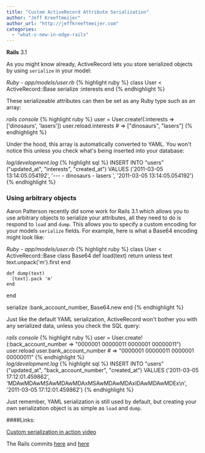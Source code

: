 ```yaml
---
title: "Custom ActiveRecord Attribute Serialization"
author: "Jeff Kreeftmeijer"
author_url: "http://jeffkreeftmeijer.com"
categories:
  - "what-s-new-in-edge-rails"
---
```


<span class="version">**Rails** 3.1</span>

As you might know already, ActiveRecord lets you store serialized objects by using `serialize` in your model:

<div class="code_window">
<em>Ruby - app/models/user.rb</em>
{% highlight ruby %}
  class User < ActiveRecord::Base
    serialize :interests
  end
{% endhighlight %}
</div>

These serializeable attributes can then be set as any Ruby type such as an array:

<div class="code_window">
<em>rails console</em>
{% highlight ruby %}
user = User.create!(:interests => ['dinosaurs', 'lasers'])
user.reload.interests # => ["dinosaurs", "lasers"]
{% endhighlight %}
</div>

Under the hood, this array is automatically converted to YAML. You won't notice this unless you check what's being inserted into your database:

<div class="code_window">
<em>log/development.log</em>
{% highlight sql %}
INSERT INTO "users" ("updated_at", "interests", "created_at") VALUES ('2011-03-05 13:14:05.054192', '---
- dinosaurs
- lasers
', '2011-03-05 13:14:05.054192')
{% endhighlight %}
</div>

### Using arbitrary objects

Aaron Patterson recently did some work for Rails 3.1 which allows you to use arbitrary objects to serialize your attributes, all they need to do is respond to `load` and `dump`. This allows you to specify a custom encoding for your models `serialize` fields. For example, here is what a Base64 encoding might look like:

<div class="code_window">
<em>Ruby - app/models/user.rb</em>
{% highlight ruby %}
class User < ActiveRecord::Base
  class Base64
    def load(text)
      return unless text
      text.unpack('m').first
    end

    def dump(text)
      [text].pack 'm'
    end
  end

  serialize :bank_account_number, Base64.new
end
{% endhighlight %}
</div>

Just like the default YAML serialization, ActiveRecord won't bother you with any serialized data, unless you check the SQL query:

<div class="code_window">
<em>rails console</em>
{% highlight ruby %}
user = User.create!(:back_account_number => "0000001 00000011 0000001 00000011")
user.reload
user.bank_account_number # => "0000001 00000011 0000001 00000011"
{% endhighlight %}
</div>

<div class="code_window">
<em>log/development.log</em>
{% highlight sql %}
INSERT INTO "users" ("updated_at", "back_account_number", "created_at") VALUES ('2011-03-05 17:12:01.459862', 'MDAwMDAwMSAwMDAwMDAxMSAwMDAwMDAxIDAwMDAwMDEx\n', '2011-03-05 17:12:01.459862')
{% endhighlight %}
</div>

Just remember, YAML serialization is still used by default, but creating your own serialization object is as simple as `load` and `dump`.

####Links:

[Custom serialization in action video](http://www.youtube.com/watch?v=7cco1jxori8)

The Rails commits [here](https://github.com/rails/rails/commit/3cc2b77dc1cb4c1e5cfac68c7828e35a27415e0d) and [here](https://github.com/rails/rails/commit/ebe485fd8ec80a1a9b86516bc6f74bc5bbba3476)

